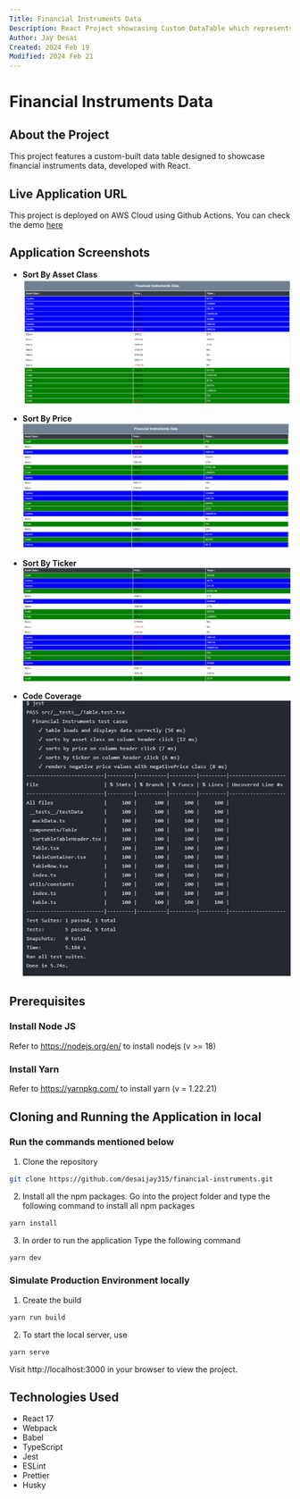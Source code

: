 ```yaml
---
Title: Financial Instruments Data
Description: React Project showcasing Custom DataTable which represents financial instrument data sorting
Author: Jay Desai
Created: 2024 Feb 19
Modified: 2024 Feb 21
---
```


# Financial Instruments Data

## About the Project

This project features a custom-built data table designed to showcase financial instruments data, developed with React.

## Live Application URL

This project is deployed on AWS Cloud using Github Actions.
You can check the demo [here](https://d2d3cbc33jslad.cloudfront.net/)

## Application Screenshots

-   **Sort By Asset Class**
    [![Sort by Asset Class](https://github.com/desaijay315/financial-instruments/blob/main/screenshots/sort_by_assetclass.png?raw=true)](#features)

-   **Sort By Price**
    [![Sort by Price](https://github.com/desaijay315/financial-instruments/blob/main/screenshots/sort_by_price.png?raw=true)](#features)

-   **Sort By Ticker**
    [![Sort by Ticker](https://github.com/desaijay315/financial-instruments/blob/main/screenshots/sort_by_ticker.png?raw=true)](#features)

-   **Code Coverage**
    [![Code Coverage](https://github.com/desaijay315/financial-instruments/blob/main/screenshots/test_coverage_from_github_ci-cd.png?raw=true)](#features)

## Prerequisites

### Install Node JS

Refer to https://nodejs.org/en/ to install nodejs (v >= 18)

### Install Yarn

Refer to https://yarnpkg.com/ to install yarn (v = 1.22.21)

## Cloning and Running the Application in local

### Run the commands mentioned below

1. Clone the repository

```sh
git clone https://github.com/desaijay315/financial-instruments.git
```

2. Install all the npm packages. Go into the project folder and type the following command to install all npm packages

```sh
yarn install
```

3. In order to run the application Type the following command

```sh
yarn dev
```

### Simulate Production Environment locally

1. Create the build

```sh
yarn run build
```

2. To start the local server, use

```sh
yarn serve
```

Visit http://localhost:3000 in your browser to view the project.

## Technologies Used

-   React 17
-   Webpack
-   Babel
-   TypeScript
-   Jest
-   ESLint
-   Prettier
-   Husky
